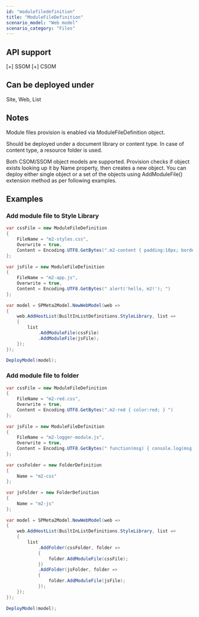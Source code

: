 ```yaml
---
id: "modulefiledefinition"
title: "ModuleFileDefinition"
scenario_model: "Web model"
scenario_category: "Files"
---
```


## API support
[+] SSOM [+] CSOM

## Can be deployed under
Site, Web, List

## Notes
Module files provision is enabled via ModuleFileDefinition object.

Should be deployed under a document library or content type. In case of content type, a resource folder is used.

Both CSOM/SSOM object models are supported. Provision checks if object exists looking up it by Name property, then creates a new object. You can deploy either single object or a set of the objects using AddModuleFile() extension method as per following examples.

## Examples

### Add module file to Style Library
```cs
var cssFile = new ModuleFileDefinition
{
    FileName = "m2-styles.css",
    Overwrite = true,
    Content = Encoding.UTF8.GetBytes(".m2-content { padding:10px; border:1px red solid; } ")
};
 
var jsFile = new ModuleFileDefinition
{
    FileName = "m2-app.js",
    Overwrite = true,
    Content = Encoding.UTF8.GetBytes(" alert('hello, m2!'); ")
};
 
var model = SPMeta2Model.NewWebModel(web =>
{
    web.AddHostList(BuiltInListDefinitions.StyleLibrary, list =>
    {
        list
            .AddModuleFile(cssFile)
            .AddModuleFile(jsFile);
    });
});
 
DeployModel(model);

```


### Add module file to folder
```cs
var cssFile = new ModuleFileDefinition
{
    FileName = "m2-red.css",
    Overwrite = true,
    Content = Encoding.UTF8.GetBytes(".m2-red { color:red; } ")
};
 
var jsFile = new ModuleFileDefinition
{
    FileName = "m2-logger-module.js",
    Overwrite = true,
    Content = Encoding.UTF8.GetBytes(" function(msg) { console.log(msg); } ")
};
 
var cssFolder = new FolderDefinition
{
    Name = "m2-css"
};
 
var jsFolder = new FolderDefinition
{
    Name = "m2-js"
};
 
var model = SPMeta2Model.NewWebModel(web =>
{
    web.AddHostList(BuiltInListDefinitions.StyleLibrary, list =>
    {
        list
            .AddFolder(cssFolder, folder =>
            {
                folder.AddModuleFile(cssFile);
            })
            .AddFolder(jsFolder, folder =>
            {
                folder.AddModuleFile(jsFile);
            });
    });
});
 
DeployModel(model);
```